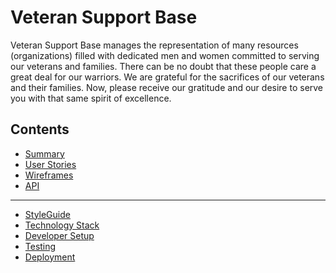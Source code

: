 # Veteran Support Base

Veteran Support Base manages the representation of many resources
(organizations) filled with dedicated men and women committed to serving our
veterans and families. There can be no doubt that these people care a great deal
for our warriors. We are grateful for the sacrifices of our veterans and their
families. Now, please receive our gratitude and our desire to serve you with
that same spirit of excellence.

## Contents

* [Summary](summary)
* [User Stories](user-stories)
* [Wireframes](wireframes)
* [API](api)

---

* [StyleGuide](styleguide.md)
* [Technology Stack](stack.md)
* [Developer Setup](dev.md)
* [Testing](test.md)
* [Deployment](deploy.md)
